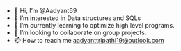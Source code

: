 - 👋 Hi, I’m @Aadyant69
- 👀 I’m interested in Data structures and SQLs
- 🌱 I’m currently learning to optimize high level programs.
- 💞️ I’m looking to collaborate on group projects.
- 📫 How to reach me aadyanttripathi19@outlook.com

<!---
Aadyant69/Aadyant69 is a ✨ special ✨ repository because its `README.md` (this file) appears on your GitHub profile.
You can click the Preview link to take a look at your changes.
--->
